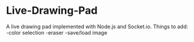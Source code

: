 # Live-Drawing-Pad
A live drawing pad implemented with Node.js and Socket.io. 
Things to add:
-color selection
-eraser
-save/load image
